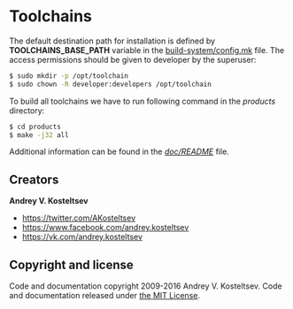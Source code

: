 

Toolchains
==========

The default destination path for installation is defined by **TOOLCHAINS_BASE_PATH** variable
in the [build-system/config.mk](build-system/config.mk) file. The access permissions
should be given to developer by the superuser:

```Bash
$ sudo mkdir -p /opt/toolchain
$ sudo chown -R developer:developers /opt/toolchain
```

To build all toolchains we have to run following command in the *products* directory:

```Bash
$ cd products
$ make -j32 all
```

Additional information can be found in the [*doc/README*](doc/README) file.


Creators
--------

**Andrey V. Kosteltsev**

* <https://twitter.com/AKosteltsev>
* <https://www.facebook.com/andrey.kosteltsev>
* <https://vk.com/andrey.kosteltsev>


Copyright and license
---------------------

Code and documentation copyright 2009-2016 Andrey V. Kosteltsev.
Code and documentation released under [the MIT License](LICENSE).

